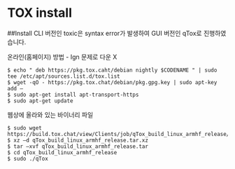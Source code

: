# TOX install

##Install
 CLI 버전인 toxic은 syntax error가 발생하여 GUI 버전인 qTox로 진행하였습니다.
 
 온라인(홈페이지) 방법 - Ign 문제로 다운 X
 
  ```
  $ echo " deb https://pkg.tox.caht/debian nightly $CODENAME " | sudo tee /etc/apt/sources.list.d/tox.list
  $ wget -qO - https://pkg.tox.chat/debian/pkg.gpg.key | sudo apt-key add – 
  $ sudo apt-get install apt-transport-https
  $ sudo apt-get update 
  ```
  
 웹상에 올라와 있는 바이너리 파일
 
  ```
  $ sudo wget https://build.tox.chat/view/Clients/job/qTox_build_linux_armhf_release/lastSuccessfulBuild/artifact/qTox_build_linux_armhf_release.tar.xz
  $ xz –d qTox_build_linux_armhf_release.tar.xz
  $ tar –xvf qTox_build_linux_armhf_release.tar
  $ cd qTox_build_linux_armhf_release
  $ sudo ./qTox
  ```

